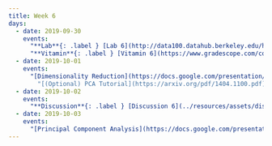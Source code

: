 ```yaml
---
title: Week 6
days:
  - date: 2019-09-30
    events:
      "**Lab**{: .label } [Lab 6](http://data100.datahub.berkeley.edu/hub/user-redirect/git-sync?repo=https://github.com/DS-100/fa19&subPath=lab/lab06/) (due Sept. 30)":
      "**Vitamin**{: .label } [Vitamin 6](https://www.gradescope.com/courses/57158/assignments/257688/) (due Sept. 30)":
  - date: 2019-10-01
    events:
      "[Dimensionality Reduction](https://docs.google.com/presentation/d/1cNJHYds1Q9cyMFRpPejttZ1QNJmAyGM-IMyR8gd8Cxg/edit#slide=id.g4df0212f45_0_0) ([code](http://data100.datahub.berkeley.edu/hub/user-redirect/git-sync?repo=https://github.com/DS-100/fa19&subPath=lecture/lec10))":
        "[(Optional) PCA Tutorial](https://arxiv.org/pdf/1404.1100.pdf)"
  - date: 2019-10-02
    events:
      "**Discussion**{: .label } [Discussion 6](../resources/assets/discussions/disc06.pdf) ([notebook](https://data100.datahub.berkeley.edu/hub/user-redirect/git-pull?repo=https%3A%2F%2Fgithub.com%2FDS-100%2Ffa19&urlpath=tree%2Ffa19%2Fdisc%2Fdisc06-interactive%3Dnotbook.ipynb))":
  - date: 2019-10-03
    events:
      "[Principal Component Analysis](https://docs.google.com/presentation/d/1ZpeEMuI-obakVM-ntZniyyVZu_2g3ve_izA5-zso05c/edit?usp=sharing) ([code](http://data100.datahub.berkeley.edu/hub/user-redirect/git-sync?repo=https://github.com/DS-100/fa19&subPath=lecture/lec11.zip))":
---
```

